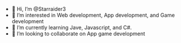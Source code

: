 - 👋 Hi, I’m @Starraider3
- 👀 I’m interested in Web development, App development, and Game development
- 🌱 I’m currently learning Jave, Javascript, and C#.
- 💞️ I’m looking to collaborate on App game development

<!---
Starraider3/Starraider3 is a ✨ special ✨ repository because its `README.md` (this file) appears on your GitHub profile.
You can click the Preview link to take a look at your changes.
--->
